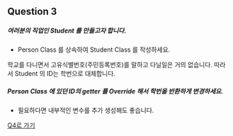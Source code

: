 ## Question 3

##### 여러분의 직업인 Student 를 만들고자 합니다.
- Person Class 를 상속하여 Student Class 를 작성하세요.

학교를 다니면서 고유식별번호(주민등록번호)를 말하고 다닐일은 거의 없습니다.
따라서 Student 의 ID는 학번으로 대체합니다.
##### Person Class 에 있던 ID의 getter 를 Override 해서 학번을 반환하게 변경하세요.
- 필요하다면 내부적인 변수를 추가 생성해도 좋습니다.

[Q4로 가기](Q4.md)
